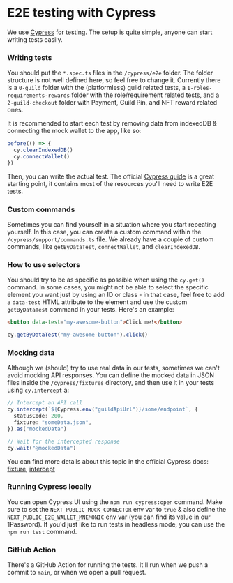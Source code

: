 # E2E testing with Cypress

We use [Cypress](https://www.cypress.io/) for testing. The setup is quite simple, anyone can start writing tests easily.

### Writing tests

You should put the `*.spec.ts` files in the `/cypress/e2e` folder. The folder structure is not well defined here, so feel free to change it. Currently there is a `0-guild` folder with the (platformless) guild related tests, a `1-roles-requirements-rewards` folder with the role/requirement related tests, and a `2-guild-checkout` folder with Payment, Guild Pin, and NFT reward related ones.

It is recommended to start each test by removing data from indexedDB & connecting the mock wallet to the app, like so:

```ts
before(() => {
  cy.clearIndexedDB()
  cy.connectWallet()
})
```

Then, you can write the actual test. The official [Cypress guide](https://docs.cypress.io/guides/end-to-end-testing/writing-your-first-end-to-end-test) is a great starting point, it contains most of the resources you'll need to write E2E tests.

### Custom commands

Sometimes you can find yourself in a situation where you start repeating yourself. In this case, you can create a custom command within the `/cypress/support/commands.ts` file. We already have a couple of custom commands, like `getByDataTest`, `connectWallet`, and `clearIndexedDB`.

### How to use selectors

You should try to be as specific as possible when using the `cy.get()` command. In some cases, you might not be able to select the specific element you want just by using an ID or class - in that case, feel free to add a `data-test` HTML attribute to the element and use the custom `getByDataTest` command in your tests. Here's an example:

```html
<button data-test="my-awesome-button">Click me!</button>
```

```ts
cy.getByDataTest("my-awesome-button").click()
```

### Mocking data

Although we (should) try to use real data in our tests, sometimes we can't avoid mocking API responses. You can define the mocked data in JSON files inside the `/cypress/fixtures` directory, and then use it in your tests using `cy.intercept` a:

```ts
// Intercept an API call
cy.intercept(`${Cypress.env("guildApiUrl")}/some/endpoint`, {
  statusCode: 200,
  fixture: "someData.json",
}).as("mockedData")

// Wait for the intercepted response
cy.wait("@mockedData")
```

You can find more details about this topic in the official Cypress docs: [fixture](https://docs.cypress.io/api/commands/fixture#docusaurus_skipToContent_fallback), [intercept](https://docs.cypress.io/api/commands/intercept#docusaurus_skipToContent_fallback)

### Running Cypress locally

You can open Cypress UI using the `npm run cypress:open` command. Make sure to set the `NEXT_PUBLIC_MOCK_CONNECTOR` env var to `true` & also define the `NEXT_PUBLIC_E2E_WALLET_MNEMONIC` env var (you can find its value in our 1Password). If you'd just like to run tests in headless mode, you can use the `npm run test` command.

### GitHub Action

There's a GitHub Action for running the tests. It'll run when we push a commit to `main`, or when we open a pull request.
